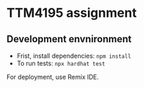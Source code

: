 # TTM4195 assignment

## Development envnironment

- Frist, install dependencies: `npm install`
- To run tests: `npx hardhat test`

For deployment, use Remix IDE.
